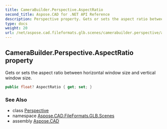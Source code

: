 ```yaml
---
title: CameraBuilder.Perspective.AspectRatio
second_title: Aspose.CAD for .NET API Reference
description: Perspective property. Gets or sets the aspect ratio between horizontal window size and vertical window size
type: docs
weight: 20
url: /net/aspose.cad.fileformats.glb.scenes/camerabuilder.perspective/aspectratio/
---
```

## CameraBuilder.Perspective.AspectRatio property

Gets or sets the aspect ratio between horizontal window size and vertical window size.

```csharp
public float? AspectRatio { get; set; }
```

### See Also

* class [Perspective](../)
* namespace [Aspose.CAD.FileFormats.GLB.Scenes](../../camerabuilder.perspective/)
* assembly [Aspose.CAD](../../../)


